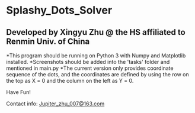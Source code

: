# Splashy_Dots_Solver
## Developed by Xingyu Zhu @ the HS affiliated to Renmin Univ. of China

*This program should be running on Python 3 with Numpy and Matplotlib installed.
*Screenshots should be added into the 'tasks' folder and mentioned in main.py
*The current version only provides coordinate sequence of the dots, and the coordinates are defined by using the row on the top as X = 0 and the column on the left as Y = 0.

Have Fun!

Contact info: Jupiter_zhu_007@163.com
